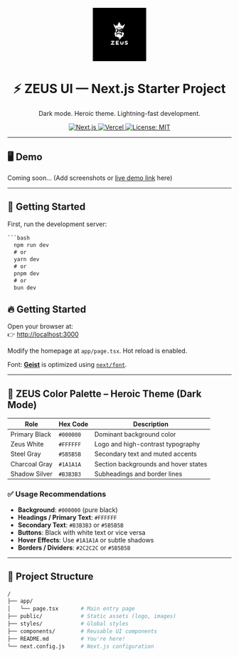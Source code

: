 <p align="center">
  <img src="public/logo.jpg" width="120" alt="ZEUS UI logo" />
</p>

<h1 align="center">⚡ ZEUS UI — Next.js Starter Project</h1>

<p align="center">
  Dark mode. Heroic theme. Lightning-fast development.
</p>

<p align="center">
  <a href="https://nextjs.org">
    <img alt="Next.js" src="https://img.shields.io/badge/Next.js-13.4-blue.svg" />
  </a>
  <a href="https://vercel.com">
    <img alt="Vercel" src="https://img.shields.io/badge/Deploy-Vercel-black.svg?logo=vercel" />
  </a>
  <a href="LICENSE">
    <img alt="License: MIT" src="https://img.shields.io/badge/License-MIT-yellow.svg" />
  </a>
</p>

---

## 🖥️ Demo

Coming soon... (Add screenshots or [live demo link](https://your-live-url.vercel.app) here)

---

## 🚀 Getting Started

First, run the development server:

    ```bash
      npm run dev
      # or
      yarn dev
      # or
      pnpm dev
      # or
      bun dev

## 🔥 Getting Started

  Open your browser at:  
  👉 [http://localhost:3000](http://localhost:3000)
  
  Modify the homepage at `app/page.tsx`. Hot reload is enabled.
  
Font: **[Geist](https://vercel.com/font)** is optimized using [`next/font`](https://nextjs.org/docs/app/building-your-application/optimizing/fonts).

---

## 🎨 ZEUS Color Palette – Heroic Theme (Dark Mode)

| Role            | Hex Code  | Description                          |
|-----------------|-----------|--------------------------------------|
| Primary Black   | `#000000` | Dominant background color            |
| Zeus White      | `#FFFFFF` | Logo and high-contrast typography    |
| Steel Gray      | `#5B5B5B` | Secondary text and muted accents     |
| Charcoal Gray   | `#1A1A1A` | Section backgrounds and hover states |
| Shadow Silver   | `#B3B3B3` | Subheadings and border lines         |

### ✅ Usage Recommendations

- **Background**: `#000000` (pure black)  
- **Headings / Primary Text**: `#FFFFFF`  
- **Secondary Text**: `#B3B3B3` or `#5B5B5B`  
- **Buttons**: Black with white text or vice versa  
- **Hover Effects**: Use `#1A1A1A` or subtle shadows  
- **Borders / Dividers**: `#2C2C2C` or `#5B5B5B`

---

## 🧱 Project Structure

```bash
/
├── app/
│   └── page.tsx       # Main entry page
├── public/            # Static assets (logo, images)
├── styles/            # Global styles
├── components/        # Reusable UI components
├── README.md          # You're here!
└── next.config.js     # Next.js configuration
